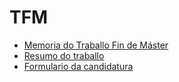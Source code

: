 # TFM

* [Memoria do Traballo Fin de Máster](JoseMorano_Memoria_TMF.pdf)
* [Resumo do traballo](Resumo.pdf)
* [Formulario da candidatura](formulario_candidatura_premio_tfm_2022.pdf)
